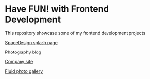 Have FUN! with Frontend Development
===
This repository showcase some of my frontend development projects

[SpaceDesign splash page](http://j1wu.github.io/frontend-playground/company-splash-page/)

[Photography blog](http://j1wu.github.io/frontend-playground/photography-blog/)

[Company site](http://j1wu.github.io/frontend-playground/company-site/)

[Fluid photo gallery](http://j1wu.github.io/frontend-playground/fluid-photo-gallery/)
